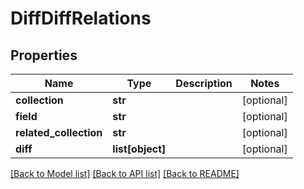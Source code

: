 # DiffDiffRelations

## Properties
Name | Type | Description | Notes
------------ | ------------- | ------------- | -------------
**collection** | **str** |  | [optional] 
**field** | **str** |  | [optional] 
**related_collection** | **str** |  | [optional] 
**diff** | **list[object]** |  | [optional] 

[[Back to Model list]](../README.md#documentation-for-models) [[Back to API list]](../README.md#documentation-for-api-endpoints) [[Back to README]](../README.md)

